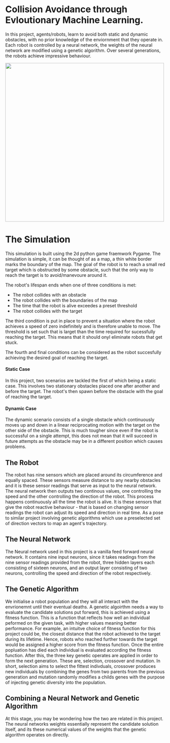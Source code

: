 # Collision Avoidance through Evloutionary Machine Learning.

In this project, agents/robots, learn to avoid both static and dynamic obstacles, with no prior knowledge of the enviornment that they operate in. Each robot is controlled by a neural network, the weights of the neural network are modified using a genetic algorithm. Over several generations, the robots achieve impressive behaviour.

<img src="images/demo.gif" width="500">

# The Simulation

This simulation is built using the 2d python game fraemwork Pygame. The simulation is simple, it can be thought of as a map, a thin white border marks the boundary of the map. The goal of the robot is to reach a small red target which is obstructed by some obstacle, such that the only way to reach the target is to avoid/manevoure around it.

The robot's lifespan ends when one of three conditions is met:
* The robot collides with an obstacle
* The robot collides with the boundaries of the map
* The time that the robot is alive exceedes a preset threshold
* The robot collides with the target

The third condition is put in place to prevent a situation where the robot achieves a speed of zero indefinitely and is therefore unable to move. The threshold is set such that is larget than the time required for sucessfully reaching the target. This means that it should onyl eliminate robots that get stuck.

The fourth and final conditions can be considered as the robot succesfully achieving the desired goal of reaching the target.

#### Static Case
In this project, two scenarios are tackled the first of which being a static case. This involves two stationary obstacles placed one after another and before the target. The robot's then spawn before the obstacle with the goal of reaching the target.

#### Dynamic Case
The dynamic scenario consists of a single obstacle which continuously moves up and down in a linear reciprocating motion with the target on the other side of the obstacle. This is much tougher since even if the robot is successful on a single attempt, this does not mean that it will succeed in future attempts as the obstacle may be in a different position which causes problems.

## The Robot

The robot has nine sensors which are placed around its circumference and equally spaced. These sensors measure distance to any nearby obstacles and it is these sensor readings that serve as input to the neural network. The neural network then outputs two continous values, one controlling the speed and the other controlling the direction of the robot. This process happens continuously all the time the robot is alive. It is these sensors that give the robot reactive behaviour - that is based on changing sensor readings the robot can adjust its speed and direction in real time. As a pose to similar project involving genetic algorithms which use a preselected set of direction vectors to map an agent's trajectory.


## The Neural Network
The Neural network used in this project is a vanilla feed forward neural network. It contains nine input neurons, since it takes readings from the nine sensor readings provided from the robot, three hidden layers each consisting of sixteen neurons, and an output layer consisting of two neurons, controlling the speed and direction of the robot respectively.

## The Genetic Algorithm
We initialise a robot population and they will all interact with the envrionemnt until their eventual deaths. A genetic algoirthm needs a way to evaluate the candidate solutions put forward, this is achieved using a fitness function. This is a function that reflects how well an individual peformed on the given task, with higher values meaning better performance. For example, an intuitve choice of fitness function for this project could be, the closest distance that the robot achieved to the target during its lifetime. Hence, robots who reached further towards the target would be assigned a higher score from the fitness function. Once the entire popluation has died each individual is evaluated according the fitness function. After this, the three key genetic operates are applied in order to form the next generation. These are, selection, crossover and mutation. In short, selection aims to select the fittest indivduals, crossover produces new individuals by combining the genes from two parents from the previous generation and mutation randomly modifies a childs genes with the purpose of injecting genetic diversity into the population.

## Combining a Neural Network and Genetic Algorithm
At this stage, you may be wondering how the two are related in this project. The neural networks weights essentially represent the candidate solution itself, and its these numerical values of the weights that the genetic algorithm operates on directly.









